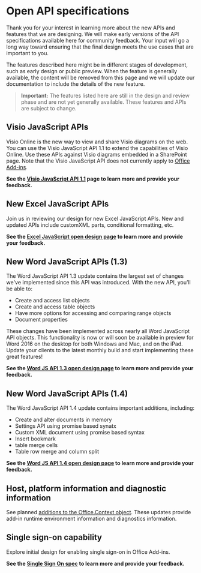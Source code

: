 # Open API specifications

Thank you for your interest in learning more about the new APIs and features that we are designing. We will make early versions of the API specifications available here for community feedback. Your input will go a long way toward ensuring that the final design meets the use cases that are important to you. 

The features described here might be in different stages of development, such as early design or public preview. When the feature is generally available, the content will be removed from this page and we will update our documentation to include the details of the new feature. 

>**Important:** The features listed here are still in the design and review phase and are not yet generally available. These features and APIs are subject to change.

## Visio JavaScript APIs
Visio Online is the new way to view and share Visio diagrams on the web. You can use the Visio JavaScript API 1.1 to extend the capabilities of Visio Online. Use these APIs against Visio diagrams embedded in a SharePoint page. Note that the Visio JavaScript API does not currently apply to [Office Add-ins](https://dev.office.com/docs/add-ins/overview/office-add-ins).

**See the [Visio JavaScript API 1.1](https://github.com/OfficeDev/office-js-docs/tree/VisioJs_1.1_Openspec) page to learn more and provide your feedback.**

## New Excel JavaScript APIs
Join us in reviewing our design for new Excel JavaScript APIs. New and updated APIs include customXML parts, conditional formatting, etc. 

**See the [Excel JavaScript open design page](https://github.com/OfficeDev/office-js-docs/tree/ExcelJs_OpenSpec) to learn more and provide your feedback.**

## New Word JavaScript APIs (1.3)
The Word JavaScript API 1.3 update contains the largest set of changes we've implemented since this API was introduced. With the new API, you’ll be able to: 

* Create and access list objects
* Create and access table objects
* Have more options for accessing and comparing range objects
* Document properties

These changes have been implemented across nearly all Word JavaScript API objects. This functionality is now or will soon be available in preview for Word 2016 on the desktop for both Windows and Mac, and on the iPad. Update your clients to the latest monthly build and start implementing these great features!

**See the [Word JS API 1.3 open design page](https://github.com/OfficeDev/office-js-docs/tree/WordJs_1.3_Openspec/word) to learn more and provide your feedback.**

## New Word JavaScript APIs (1.4)
The Word JavaScript API 1.4 update contains important additions, including:

* Create and alter documents in memory
* Settings API using promise based synatx
* Custom XML document using promise based syntax
* Insert bookmark 
* table merge cells
* Table row merge and column split

**See the [Word JS API 1.4 open design page](https://github.com/OfficeDev/office-js-docs/tree/WordJs_1.4_OpenSpec) to learn more and provide your feedback.**

## Host, platform information and diagnostic information 
See planned [additions to the Office.Context object](https://github.com/OfficeDev/office-js-docs/tree/ContextAdditions_OpenSpec). These updates provide add-in runtime environment information and diagnostics information. 

## Single sign-on capability 
Explore initial design for enabling single sign-on in Office Add-ins.

**See the [Single Sign On spec](https://github.com/OfficeDev/office-js-docs/tree/Addin_SSO_OpenSpec) to learn more and provide your feedback.**

